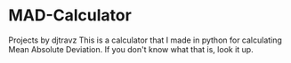 # MAD-Calculator
Projects by djtravz
This is a calculator that I made in python for calculating Mean Absolute Deviation. If you don't know what that is, look it up.

